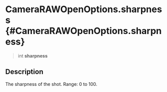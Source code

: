 CameraRAWOpenOptions.sharpness {#CameraRAWOpenOptions.sharpness}
==============================

> int **sharpness**

Description
-----------

The sharpness of the shot. Range: 0 to 100.
